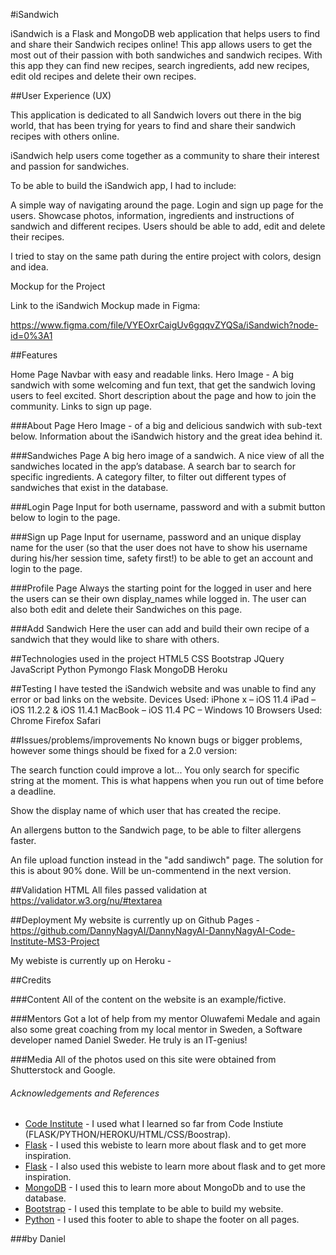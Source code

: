 #iSandwich

iSandwich is a Flask and MongoDB web application that helps users to find and share their Sandwich recipes online! This app allows users to get the most out of their passion with both sandwiches and sandwich recipes. With this app they can find new recipes, search ingredients, add new recipes, edit old recipes and delete their own recipes.

##User Experience (UX)

This application is dedicated to all Sandwich lovers out there in the big world, that has been trying for years to find and share their sandwich recipes with others online.

iSandwich help users come together as a community to share their interest and passion for sandwiches.

To be able to build the iSandwich app, I had to include:

A simple way of navigating around the page. Login and sign up page for the users. Showcase photos, information, ingredients and instructions of sandwich and different recipes. Users should be able to add, edit and delete their recipes.

I tried to stay on the same path during the entire project with colors, design and idea.

Mockup for the Project

Link to the iSandwich Mockup made in Figma:

https://www.figma.com/file/VYEOxrCaigUv6gqqvZYQSa/iSandwich?node-id=0%3A1

##Features

Home Page Navbar with easy and readable links. Hero Image - A big sandwich with some welcoming and fun text, that get the sandwich loving users to feel excited. Short description about the page and how to join the community. Links to sign up page.

###About Page Hero Image - of a big and delicious sandwich with sub-text below. Information about the iSandwich history and the great idea behind it.

###Sandwiches Page A big hero image of a sandwich. A nice view of all the sandwiches located in the app’s database. A search bar to search for specific ingredients. A category filter, to filter out different types of sandwiches that exist in the database.

###Login Page Input for both username, password and with a submit button below to login to the page.

###Sign up Page Input for username, password and an unique display name for the user (so that the user does not have to show his username during his/her session time, safety first!) to be able to get an account and login to the page.

###Profile Page Always the starting point for the logged in user and here the users can se their own display_names while logged in. The user can also both edit and delete their Sandwiches on this page.

###Add Sandwich Here the user can add and build their own recipe of a sandwich that they would like to share with others.

##Technologies used in the project HTML5 CSS Bootstrap JQuery JavaScript Python Pymongo Flask MongoDB Heroku

##Testing I have tested the iSandwich website and was unable to find any error or bad links on the website. Devices Used: iPhone x – iOS 11.4 iPad – iOS 11.2.2 & iOS 11.4.1 MacBook – iOS 11.4 PC – Windows 10 Browsers Used: Chrome Firefox Safari

##Issues/problems/improvements No known bugs or bigger problems, however some things should be fixed for a 2.0 version:

The search function could improve a lot... You only search for specific string at the moment. This is what happens when you run out of time before a deadline.

Show the display name of which user that has created the recipe.

An allergens button to the Sandwich page, to be able to filter allergens faster.

An file upload function instead in the "add sandiwch" page. The solution for this is about 90% done. Will be un-commentend in the next version. 

##Validation HTML All files passed validation at https://validator.w3.org/nu/#textarea

##Deployment My website is currently up on Github Pages -  https://github.com/DannyNagyAI/DannyNagyAI-DannyNagyAI-Code-Institute-MS3-Project

My webiste is currently up on Heroku -

##Credits

###Content All of the content on the website is an example/fictive.

###Mentors Got a lot of help from my mentor Oluwafemi Medale and again also some great coaching from my local mentor in Sweden, a Software developer named Daniel Sweder. He truly is an IT-genius!

###Media All of the photos used on this site were obtained from Shutterstock and Google. 

###### Acknowledgements and References
- [Code Institute](https://www.codeinstitute.net/) - I used what I learned so far from Code Instiute (FLASK/PYTHON/HEROKU/HTML/CSS/Boostrap). 
- [Flask](https://www.tutorialspoint.com/flask/flask_quick_guide.htm) - I used this webiste to learn more about flask and to get more inspiration.
- [Flask](https://stackoverflow.com/) - I also used this webiste to learn more about flask and to get more inspiration.
- [MongoDB](https://www.mongodb.com/cloud/atlasi) - I used this to learn more about MongoDb and to use the database. 
- [Bootstrap](https://startbootstrap.com/theme/clean-blog) - I used this template to be able to build my website.
- [Python](https://startbootstrap.com/theme/clean-blog) - I used this footer to able to shape the footer on all pages.

###by Daniel